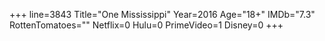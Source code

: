 +++
line=3843
Title="One Mississippi"
Year=2016
Age="18+"
IMDb="7.3"
RottenTomatoes=""
Netflix=0
Hulu=0
PrimeVideo=1
Disney=0
+++

